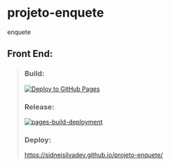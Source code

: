 # projeto-enquete
enquete

## Front End:
> ### Build:
> [![Deploy to GitHub Pages](https://github.com/sidneisilvadev/projeto-enquete/actions/workflows/main.yml/badge.svg)](https://github.com/sidneisilvadev/projeto-enquete/actions/workflows/main.yml)
> ### Release:
> [![pages-build-deployment](https://github.com/sidneisilvadev/projeto-enquete/actions/workflows/pages/pages-build-deployment/badge.svg)](https://github.com/sidneisilvadev/projeto-enquete/actions/workflows/pages/pages-build-deployment)
> ### Deploy:
> https://sidneisilvadev.github.io/projeto-enquete/
